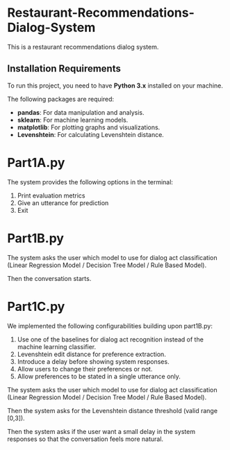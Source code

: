 # Restaurant-Recommendations-Dialog-System
This is a restaurant recommendations dialog system.

## Installation Requirements

To run this project, you need to have **Python 3.x** installed on your machine.

The following packages are required:
- **pandas**: For data manipulation and analysis.
- **sklearn**: For machine learning models.
- **matplotlib**: For plotting graphs and visualizations.
- **Levenshtein**: For calculating Levenshtein distance.

# Part1A.py

The system provides the following options in the terminal:
1. Print evaluation metrics
2. Give an utterance for prediction
3. Exit

# Part1B.py

The system asks the user which model to use for dialog act classification (Linear Regression Model / Decision Tree Model / Rule Based Model).

Then the conversation starts.

# Part1C.py
We implemented the following configurabilities building upon part1B.py:
1. Use one of the baselines for dialog act recognition instead of the machine learning classifier.
2. Levenshtein edit distance for preference extraction.
3. Introduce a delay before showing system responses.
4. Allow users to change their preferences or not.
5. Allow preferences to be stated in a single utterance only.

The system asks the user which model to use for dialog act classification (Linear Regression Model / Decision Tree Model / Rule Based Model).

Then the system asks for the Levenshtein distance threshold (valid range [0,3]).

Then the system asks if the user want a small delay in the system responses so that the conversation feels more natural.


